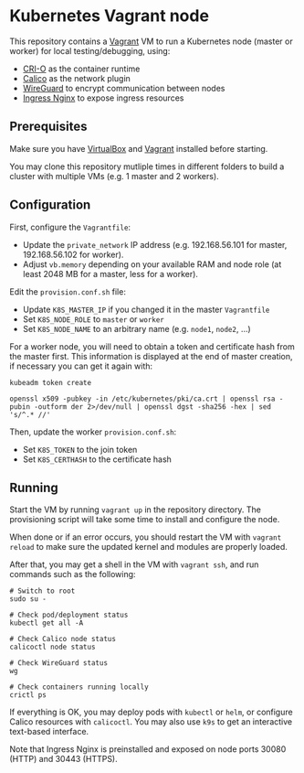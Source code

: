 # Kubernetes Vagrant node

This repository contains a [Vagrant](https://www.vagrantup.com) VM to run a Kubernetes node (master or worker) for local testing/debugging, using:
- [CRI-O](https://cri-o.io) as the container runtime
- [Calico](https://www.projectcalico.org) as the network plugin
- [WireGuard](https://www.wireguard.com) to encrypt communication between nodes
- [Ingress Nginx](https://kubernetes.github.io/ingress-nginx/) to expose ingress resources

## Prerequisites

Make sure you have [VirtualBox](https://www.virtualbox.org) and [Vagrant](https://www.vagrantup.com) installed before starting.

You may clone this repository mutliple times in different folders to build a cluster with multiple VMs (e.g. 1 master and 2 workers). 

## Configuration

First, configure the `Vagrantfile`:
- Update the `private_network` IP address (e.g. 192.168.56.101 for master, 192.168.56.102 for worker).
- Adjust `vb.memory` depending on your available RAM and node role (at least 2048 MB for a master, less for a worker).

Edit the `provision.conf.sh` file:
- Update `K8S_MASTER_IP` if you changed it in the master `Vagrantfile`
- Set `K8S_NODE_ROLE` to `master` or `worker`
- Set `K8S_NODE_NAME` to an arbitrary name  (e.g. `node1`, `node2`, ...)

For a worker node, you will need to obtain a token and certificate hash from the master first. This information is displayed at the end of master creation, if necessary you can get it again with:

```
kubeadm token create

openssl x509 -pubkey -in /etc/kubernetes/pki/ca.crt | openssl rsa -pubin -outform der 2>/dev/null | openssl dgst -sha256 -hex | sed 's/^.* //'
```

Then, update the worker `provision.conf.sh`:
- Set `K8S_TOKEN` to the join token
- Set `K8S_CERTHASH` to the certificate hash

## Running

Start the VM by running `vagrant up` in the repository directory. The provisioning script will take some time to install and configure the node.

When done or if an error occurs, you should restart the VM with `vagrant reload` to make sure the updated kernel and modules are properly loaded.

After that, you may get a shell in the VM with `vagrant ssh`, and run commands such as the following:
```
# Switch to root
sudo su -

# Check pod/deployment status
kubectl get all -A

# Check Calico node status
calicoctl node status

# Check WireGuard status
wg

# Check containers running locally
crictl ps
```

If everything is OK, you may deploy pods with `kubectl` or `helm`, or configure Calico resources with `calicoctl`. You may also use `k9s` to get an interactive text-based interface.

Note that Ingress Nginx is preinstalled and exposed on node ports 30080 (HTTP) and 30443 (HTTPS).
